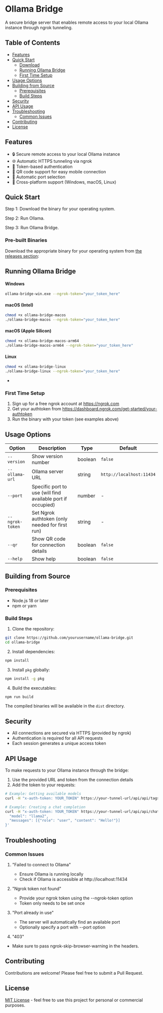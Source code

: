 # Ollama Bridge

A secure bridge server that enables remote access to your local Ollama instance through ngrok tunneling.

## Table of Contents
- [Features](#features)
- [Quick Start](#quick-start)
  - [Download](#pre-built-binaries)
  - [Running Ollama Bridge](#running-ollama-bridge)
  - [First Time Setup](#first-time-setup)
- [Usage Options](#usage-options)
- [Building from Source](#building-from-source)
  - [Prerequisites](#prerequisites)
  - [Build Steps](#build-steps)
- [Security](#security)
- [API Usage](#api-usage)
- [Troubleshooting](#troubleshooting)
  - [Common Issues](#common-issues)
- [Contributing](#contributing)
- [License](#license)

## Features

- 🔒 Secure remote access to your local Ollama instance
- 🌐 Automatic HTTPS tunneling via ngrok
- 🔑 Token-based authentication
- 📱 QR code support for easy mobile connection
- 🔄 Automatic port selection
- 🚀 Cross-platform support (Windows, macOS, Linux)

## Quick Start

Step 1: Download the binary for your operating system.

Step 2: Run Ollama.

Step 3: Run Ollama Bridge.

### Pre-built Binaries

Download the appropriate binary for your operating system from [the releases section](https://github.com/Kataki-Takanashi/ollama-bridge/releases/latest):

## Running Ollama Bridge

#### Windows
```bash
ollama-bridge-win.exe --ngrok-token="your_token_here"
```
#### macOS (Intel)
```bash
chmod +x ollama-bridge-macos
./ollama-bridge-macos --ngrok-token="your_token_here"
```
#### macOS (Apple Silicon)
```bash
chmod +x ollama-bridge-macos-arm64
./ollama-bridge-macos-arm64 --ngrok-token="your_token_here"
```
#### Linux
```bash
chmod +x ollama-bridge-linux
./ollama-bridge-linux --ngrok-token="your_token_here"
```

-

### First Time Setup

1. Sign up for a free ngrok account at https://ngrok.com
2. Get your authtoken from https://dashboard.ngrok.com/get-started/your-authtoken
3. Run the binary with your token (see examples above)


## Usage Options
| Option | Description | Type | Default |
|--------|-------------|------|---------|
| `--version` | Show version number | boolean | `false` |
| `--ollama-url` | Ollama server URL | string | `http://localhost:11434` |
| `--port` | Specific port to use (will find available port if occupied) | number | - |
| `--ngrok-token` | Set Ngrok authtoken (only needed for first run) | string | - |
| `--qr` | Show QR code for connection details | boolean | `false` |
| `--help` | Show help | boolean | `false` |


## Building from Source
### Prerequisites
- Node.js 18 or later
- npm or yarn

### Build Steps
1. Clone the repository:
```bash
git clone https://github.com/yourusername/ollama-bridge.git
cd ollama-bridge
```
2. Install dependencies:
```bash
npm install
```
3. Install `pkg` globally:
```bash
npm install -g pkg
```
4. Build the executables:
```bash
npm run build
```
The compiled binaries will be available in the `dist` directory.

## Security
- All connections are secured via HTTPS (provided by ngrok)
- Authentication is required for all API requests
- Each session generates a unique access token

## API Usage
To make requests to your Ollama instance through the bridge:

1. Use the provided URL and token from the connection details
2. Add the token to your requests:
```bash
# Example: Getting available models
curl -H "x-auth-token: YOUR_TOKEN" https://your-tunnel-url/api/api/tags
```

```bash
# Example: Creating a chat completion
curl -H "x-auth-token: YOUR_TOKEN" https://your-tunnel-url/api/api/chat -d '{
  "model": "llama2",
  "messages": [{"role": "user", "content": "Hello!"}]
}'
```

## Troubleshooting
### Common Issues
1. "Failed to connect to Ollama"
   
   - Ensure Ollama is running locally
   - Check if Ollama is accessible at http://localhost:11434
2. "Ngrok token not found"
   
   - Provide your ngrok token using the --ngrok-token option
   - Token only needs to be set once
3. "Port already in use"
   
   - The server will automatically find an available port
   - Optionally specify a port with --port option

4. "403"
  - Make sure to pass ngrok-skip-browser-warning in the headers.

## Contributing
Contributions are welcome! Please feel free to submit a Pull Request.

## License
[MIT License](LICENSE) - feel free to use this project for personal or commercial purposes.
